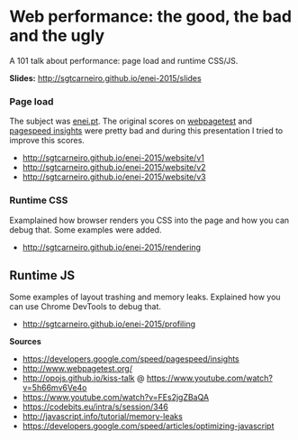 # Web performance: the good, the bad and the ugly

A 101 talk about performance: page load and runtime CSS/JS.

**Slides:** http://sgtcarneiro.github.io/enei-2015/slides

### Page load
The subject was [enei.pt](http://sgtcarneiro.github.io/enei-2015/website/v1). The original scores on [webpagetest](http://www.webpagetest.org/) and [pagespeed insights](https://developers.google.com/speed/pagespeed/insights/) were pretty bad and during this presentation I tried to improve this scores.

- http://sgtcarneiro.github.io/enei-2015/website/v1
- http://sgtcarneiro.github.io/enei-2015/website/v2
- http://sgtcarneiro.github.io/enei-2015/website/v3

### Runtime CSS
Examplained how browser renders you CSS into the page and how you can debug that. Some examples were added.

- http://sgtcarneiro.github.io/enei-2015/rendering

## Runtime JS
Some examples of layout trashing and memory leaks. Explained how you can use Chrome DevTools to debug that.

- http://sgtcarneiro.github.io/enei-2015/profiling

**Sources**
- https://developers.google.com/speed/pagespeed/insights
- http://www.webpagetest.org/
- http://opojs.github.io/kiss-talk @ https://www.youtube.com/watch?v=5h66mv6Ve4o
- https://www.youtube.com/watch?v=FEs2jgZBaQA
- https://codebits.eu/intra/s/session/346
- http://javascript.info/tutorial/memory-leaks
- https://developers.google.com/speed/articles/optimizing-javascript
